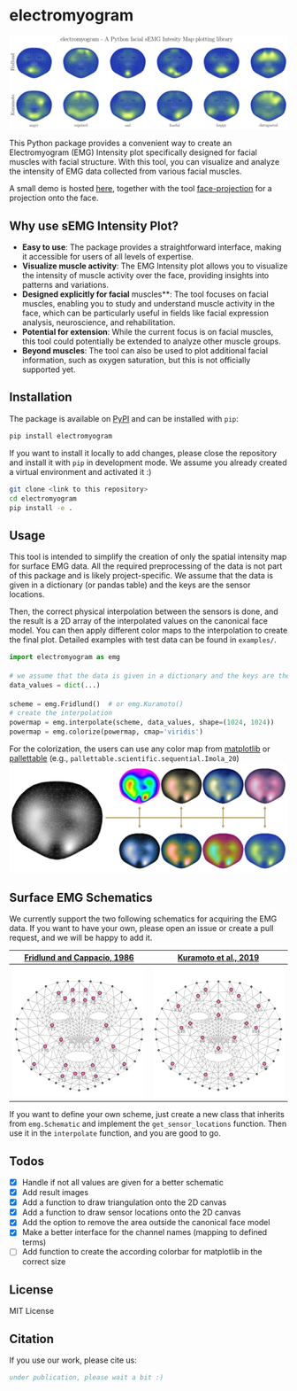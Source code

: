 # electromyogram

![Teaser](files/teaser.jpg)

This Python package provides a convenient way to create an Electromyogram (EMG) Intensity plot specifically designed for facial muscles with facial structure. With this tool, you can visualize and analyze the intensity of EMG data collected from various facial muscles.

A small demo is hosted [here](https://semg.inf-cv.uni-jena.de/), together with the tool [face-projection](https://github.com/cvjena/face-projection) for a projection onto the face.

## Why use sEMG Intensity Plot?

- **Easy to use**: The package provides a straightforward interface, making it accessible for users of all levels of expertise.
- **Visualize muscle activity**: The EMG Intensity plot allows you to visualize the intensity of muscle activity over the face, providing insights into patterns and variations.
- **Designed explicitly for facial** muscles**: The tool focuses on facial muscles, enabling you to study and understand muscle activity in the face, which can be particularly useful in fields like facial expression analysis, neuroscience, and rehabilitation.
- **Potential for extension**: While the current focus is on facial muscles, this tool could potentially be extended to analyze other muscle groups.
- **Beyond muscles**: The tool can also be used to plot additional facial information, such as oxygen saturation, but this is not officially supported yet.

## Installation

The package is available on [PyPI](https://pypi.org/project/electromyogram/) and can be installed with `pip`:
  
```bash
pip install electromyogram
```

If you want to install it locally to add changes, please close the repository and install it with `pip` in development mode.
We assume you already created a virtual environment and activated it :)

```bash
git clone <link to this repository>
cd electromyogram
pip install -e .
```

## Usage

This tool is intended to simplify the creation of only the spatial intensity map for surface EMG data.
All the required preprocessing of the data is not part of this package and is likely project-specific.
We assume that the data is given in a dictionary (or pandas table) and the keys are the sensor locations.

Then, the correct physical interpolation between the sensors is done, and the result is a 2D array of the interpolated values on the canonical face model.
You can then apply different color maps to the interpolation to create the final plot.
Detailed examples with test data can be found in `examples/`.


```python
import electromyogram as emg

# we assume that the data is given in a dictionary and the keys are the sensor locations
data_values = dict(...)

scheme = emg.Fridlund()  # or emg.Kuramoto()
# create the interpolation
powermap = emg.interpolate(scheme, data_values, shape=(1024, 1024))
powermap = emg.colorize(powermap, cmap='viridis')
```

For the colorization, the users can use any color map from [matplotlib](https://matplotlib.org/stable/tutorials/colors/colormaps.html) or [pallettable](https://jiffyclub.github.io/palettable/) (e.g., `pallettable.scientific.sequential.Imola_20`)
![Colors](files/colorization.jpg)

## Surface EMG Schematics

We currently support the two following schematics for acquiring the EMG data.
If you want to have your own, please open an issue or create a pull request, and we will be happy to add it.

| [Fridlund and Cappacio, 1986](https://pubmed.ncbi.nlm.nih.gov/3809364/) | [Kuramoto et al., 2019](https://onlinelibrary.wiley.com/doi/10.1002/npr2.12059) |
|---|---|
| ![Locations ](files/locations_fridlund.jpg)  |  ![Locations ](files/locations_kuramoto.jpg) |

If you want to define your own scheme, just create a new class that inherits from `emg.Schematic` and implement the `get_sensor_locations` function.
Then use it in the `interpolate` function, and you are good to go.

## Todos

- [X] Handle if not all values are given for a better schematic
- [X] Add result images
- [X] Add a function to draw triangulation onto the 2D canvas
- [X] Add a function to draw sensor locations onto the 2D canvas
- [X] Add the option to remove the area outside the canonical face model
- [X] Make a better interface for the channel names (mapping to defined terms)
- [ ] Add function to create the according colorbar for matplotlib in the correct size

## License

MIT License

## Citation

If you use our work, please cite us:

```bibtex
under publication, please wait a bit :)
```
